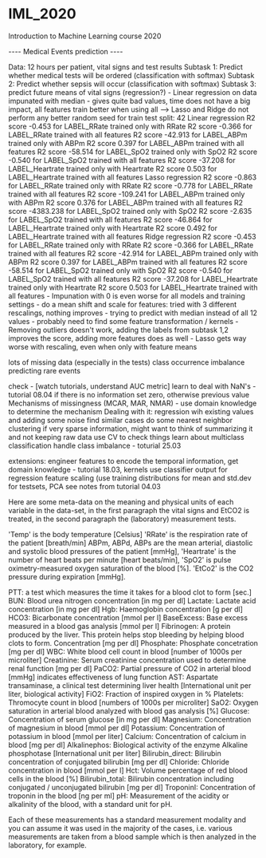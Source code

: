 # IML_2020
Introduction to Machine Learning course 2020

---- Medical Events prediction ----

Data: 12 hours per patient, vital signs and test results
Subtask 1: Predict whether medical tests will be ordered (classification with softmax)
Subtask 2: Predict whether sepsis will occur (classification with softmax)
Subtask 3: predict future means of vital signs (regression?)
        - Linear regression on data impunated with median - gives quite bad values, time does not have a big impact, all features train better when
        using all --> Lasso and Ridge do not perform any better
            random seed  for train test split: 42
            Linear regression
            R2 score -0.453 for LABEL_RRate trained only with RRate
            R2 score -0.366 for LABEL_RRate trained with all features
            R2 score -42.913 for LABEL_ABPm trained only with ABPm
            R2 score 0.397 for LABEL_ABPm trained with all features
            R2 score -58.514 for LABEL_SpO2 trained only with SpO2
            R2 score -0.540 for LABEL_SpO2 trained with all features
            R2 score -37.208 for LABEL_Heartrate trained only with Heartrate
            R2 score 0.503 for LABEL_Heartrate trained with all features
            Lasso regression
            R2 score -0.863 for LABEL_RRate trained only with RRate
            R2 score -0.778 for LABEL_RRate trained with all features
            R2 score -109.241 for LABEL_ABPm trained only with ABPm
            R2 score 0.376 for LABEL_ABPm trained with all features
            R2 score -4383.238 for LABEL_SpO2 trained only with SpO2
            R2 score -2.635 for LABEL_SpO2 trained with all features
            R2 score -46.864 for LABEL_Heartrate trained only with Heartrate
            R2 score 0.492 for LABEL_Heartrate trained with all features
            Ridge regression
            R2 score -0.453 for LABEL_RRate trained only with RRate
            R2 score -0.366 for LABEL_RRate trained with all features
            R2 score -42.914 for LABEL_ABPm trained only with ABPm
            R2 score 0.397 for LABEL_ABPm trained with all features
            R2 score -58.514 for LABEL_SpO2 trained only with SpO2
            R2 score -0.540 for LABEL_SpO2 trained with all features
            R2 score -37.208 for LABEL_Heartrate trained only with Heartrate
            R2 score 0.503 for LABEL_Heartrate trained with all features
        - Impunation with 0 is even worse for all models and training settings
        - do a mean shift and scale for features: tried with 3 different rescalings, nothing improves
        - trying to predict with median instead of all 12 values
        - probably need to find some feature transformation / kernels
        - Removing outliers doesn't work, adding the labels from subtask 1,2 improves the score, adding more features does as well
        - Lasso gets way worse with rescaling, even when only with feature means

lots of missing data (especially in the tests)
class occurrence imbalance
predicting rare events

check - [watch tutorials, understand AUC metric]
learn to deal with NaN's - tutorial 08.04
    if there is no information set zero, otherwise previous value
    Mechanisms of missingness (MCAR, MAR, NMAR) - use domain knowledge to determine the mechanism
    Dealing with it:
        regression wih existing values and adding some noise
        find similar cases do some nearest neighbor clustering
        if very sparse information, might want to think of summarizing it and not keeping raw data
        use CV to check things
learn about multiclass classification
handle class imbalance - toturial 25.03

extensions:
engineer features to encode the temporal information, get domain knowledge - tutorial 18.03, kernels
use classifier output for regression
feature scaling (use training distributions for mean and std.dev for testsets, PCA
    see notes from tutorial 04.03


Here are some meta-data on the meaning and physical units of each variable in the data-set,
in the first paragraph the vital signs and EtCO2 is treated, in the second paragraph the
(laboratory) measurement tests.

'Temp' is the body temperature [Celsius]
'RRate' is the respiration rate of the patient [breath/min]
ABPm, ABPd, ABPs are the mean arterial, diastolic and systolic blood pressures of the patient [mmHg],
'Heartrate' is the number of heart beats per minute [heart beats/min],
'SpO2' is pulse oximetry-measured oxygen saturation of the blood [%].
'EtCo2' is the CO2 pressure during expiration [mmHg].

PTT: a test which measures the time it takes for a blood clot to form [sec.]
BUN: Blood urea nitrogen concentration [in mg per dl]
Lactate: Lactate acid concentration [in mg per dl]
Hgb: Haemoglobin concentration [g per dl]
HCO3: Bicarbonate concentration [mmol per l]
BaseExcess: Base excess measured in a blood gas analysis [mmol per l]
Fibrinogen: A protein produced by the liver. This protein helps stop bleeding by helping blood clots to form. Concentration [mg per dl]
Phosphate: Phosphate concetration [mg per dl]
WBC: White blood cell count in blood [number of 1000s per microliter]
Creatinine: Serum creatinine concentration used to determine renal function [mg per dl]
PaCO2: Partial pressure of CO2 in arterial blood [mmHg] indicates effectiveness of lung function
AST: Aspartate transaminase, a clinical test determining liver health [International unit per liter, biological activity]
FiO2: Fraction of inspired oxygen in %
Platelets: Thromocyte count in blood [numbers of 1000s per microliter]
SaO2: Oxygen saturation in arterial blood analyzed with blood gas analysis [%]
Glucose: Concentration of serum glucose [in mg per dl]
Magnesium: Concentration of magnesium in blood [mmol per dl]
Potassium: Concentration of potassium in blood [mmol per liter]
Calcium: Concentration of calcium in blood [mg per dl]
Alkalinephos: Biological activity of the enzyme Alkaline phosphotase [International unit per liter]
Bilirubin_direct: Bilirubin concentration of conjugated bilirubin [mg per dl]
Chloride: Chloride concentration in blood [mmol per l]
Hct: Volume percentage of red blood cells in the blood [%]
Bilirubin_total: Bilirubin concentration including conjugated / unconjugated bilirubin [mg per dl]
TroponinI: Concentration of troponin in the blood [ng per ml]
pH: Measurement of the acidity or alkalinity of the blood, with a standard unit for pH.

Each of these measurements has a standard measurement modality and you can assume it was used in the majority of the cases,
i.e. various measurements are taken from a blood sample which is then analyzed in the laboratory, for example.